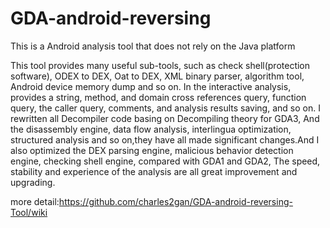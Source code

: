 # GDA-android-reversing
This is a Android analysis tool that does not rely on the Java platform

This tool provides many useful sub-tools, such as check shell(protection software), ODEX to DEX, Oat to DEX, XML binary parser, algorithm tool, Android device memory dump and so on. In the interactive analysis, provides a string, method, and domain cross references query, function query, the caller query, comments, and analysis results saving, and so on. I rewritten all Decompiler code basing on Decompiling theory for GDA3, And the disassembly engine, data flow analysis, interlingua optimization, structured analysis and so on,they have all made significant changes.And I also optimized the DEX parsing engine, malicious behavior detection engine, checking shell engine, compared with GDA1 and GDA2, The speed, stability and experience of the analysis are all great improvement and upgrading.

more detail:https://github.com/charles2gan/GDA-android-reversing-Tool/wiki

